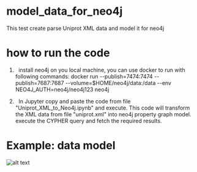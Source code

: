 # model_data_for_neo4j
This test create parse Uniprot XML data and model it for neo4j

# how to run the code
1) &nbsp; install neo4j on you local machine, you can use docker to run with following commands:
  docker run     --publish=7474:7474 --publish=7687:7687     --volume=$HOME/neo4j/data:/data  --env NEO4J_AUTH=neo4j/neo4j123   neo4j

2) &nbsp; In Jupyter copy and paste the code from file "Uniprot_XML_to_Neo4j.ipynb" and execute. This code will transform the XML data from file "uniprot.xml"  into neo4j property graph model. execute the CYPHER query and fetch the required results.


# Example: data model

![alt text](https://github.com/qaimeh/model_data_for_neo4j.git/blob/main/example_data_model.png?raw=true)
